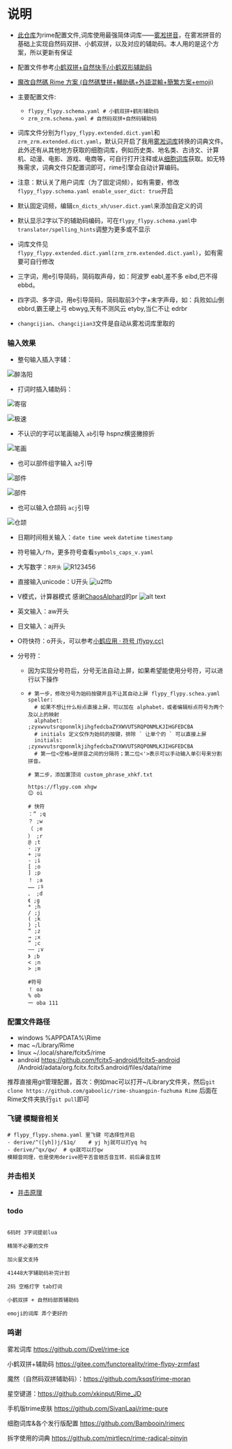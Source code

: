 # 说明

- [此仓库](https://github.com/gaboolic/rime-shuangpin-fuzhuma)为rime配置文件,词库使用最强简体词库——[雾凇拼音](https://github.com/iDvel/rime-ice)，在雾凇拼音的基础上实现自然码双拼、小鹤双拼，以及对应的辅助码。本人用的是这个方案，所以更新有保证
- 配置文件参考[小鹤双拼+自然快手/小鹤双形辅助码](https://github.com/functoreality/rime-flypy-zrmfast)
- [魔改自然碼 Rime 方案 (自然碼雙拼+輔助碼+外語混輸+簡繁方案+emoji)](https://github.com/ksqsf/rime-moran)

- 主要配置文件:
  - `flypy_flypy.schema.yaml # 小鹤双拼+鹤形辅助码`
  - `zrm_zrm.schema.yaml # 自然码双拼+自然码辅助码`

- 词库文件分别为`flypy_flypy.extended.dict.yaml`和`zrm_zrm.extended.dict.yaml`，默认只开启了我用[雾凇词库](https://github.com/iDvel/rime-ice)转换的词典文件。此外还有从其他地方获取的细胞词库，例如历史类、地名类、古诗文、计算机、动漫、电影、游戏、电商等，可自行打开注释或从[细胞词库](https://github.com/Bambooin/rimerc/tree/master/luna_pinyin)获取。如无特殊需求，词典文件只配置词即可，rime引擎会自动计算编码。

- 注意：默认关了用户词库（为了固定词频），如有需要，修改`flypy_flypy.schema.yaml enable_user_dict: true`开启

- 默认固定词频，编辑`cn_dicts_xh/user.dict.yaml`来添加自定义的词

- 默认显示2字以下的辅助码编码，可在`flypy_flypy.schema.yaml`中`translator/spelling_hints`调整为更多或不显示

- 词库文件见`flypy_flypy.extended.dict.yaml(zrm_zrm.extended.dict.yaml)`，如有需要可自行修改

- 三字词，用e引导简码，简码取声母，如：阿波罗 eabl,差不多 eibd,巴不得 ebbd。

- 四字词、多字词，用e引导简码，简码取前3个字+末字声母，如：兵败如山倒 ebbrd,霸王硬上弓 ebwyg,天有不测风云 etyby,当仁不让 edrbr

- `changcijian`、`changcijian3`文件是自动从雾凇词库里取的

### 输入效果

- 整句输入插入字辅：

![醉洛阳](readmeimg/qimhzly.png)

- 打词时插入辅助码：

![寄宿](readmeimg/jisub.png)

![极速](readmeimg/jimsu.png)

- 不认识的字可以笔画输入 `ab`引导 hspnz横竖撇捺折

![笔画](readmeimg/bihua.png)

- 也可以部件组字输入 `az`引导

![部件](readmeimg/bujian.png)

![部件](readmeimg/bujian2.png)

- 也可以输入仓颉码 `acj`引导

![仓颉](readmeimg/cangjie5.png)

- 日期时间相关输入：`date time week` `datetime` `timestamp`
- 符号输入`/fh`，更多符号查看`symbols_caps_v.yaml`

- 大写数字：`R开头`
  ![R123456](readmeimg/R123456.png)

- 直接输入unicode：U开头
  ![u2ffb](readmeimg/u2ffb.png)

- V模式，计算器模式 感谢[ChaosAlphard](https://github.com/ChaosAlphard)的pr
  ![alt text](readmeimg/v_jsq.png)

- 英文输入：aw开头

- 日文输入：aj开头

- O符快符：o开头，可以参考[小鹤应用 · 符号 (flypy.cc)](https://flypy.cc/#/fh)

- 分号符：

  - 因为实现分号符后，分号无法自动上屏，如果希望能使用分号符，可以进行以下操作

  - ```
    # 第一步，修改分号为始码按键并且不让其自动上屏 flypy_flypy.schea.yaml
    speller:
      # 如果不想让什么标点直接上屏，可以加在 alphabet，或者编辑标点符号为两个及以上的映射
      alphabet: ;zyxwvutsrqponmlkjihgfedcbaZYXWVUTSRQPONMLKJIHGFEDCBA
      # initials 定义仅作为始码的按键，排除 ` 让单个的 ` 可以直接上屏
      initials: ;zyxwvutsrqponmlkjihgfedcbaZYXWVUTSRQPONMLKJIHGFEDCBA
      # 第一位<空格>是拼音之间的分隔符；第二位<'>表示可以手动输入单引号来分割拼音。
    
    # 第二步，添加置顶词 custom_phrase_xhkf.txt
    
    https://flypy.com xhgw
    😊 oi
    
    # 快符
    ：“ ;q
    ？ ;w
    （ ;e
    ） ;r
    @ ;t
    · ;y
    + ;u
    - ;i
    [ ;o
    ] ;p
    ！ ;a
    …… ;s
    、 ;d
    《 ;g
    * ;h
    / ;j
    ( ;k
    ) ;l
    “ ;z
    → ;x
    ” ;c
    —— ;v
    》 ;b
    < ;n
    > ;m
    
    #符号
    ！ oa
    % ob
    一 oba 111
    ```

### 配置文件路径

- windows %APPDATA%\Rime
- mac ~/Library/Rime
- linux ~/.local/share/fcitx5/rime
- android <https://github.com/fcitx5-android/fcitx5-android> /Android/adata/org.fcitx.fcitx5.android/files/data/rime

推荐直接用git管理配置，首次：例如mac可以打开~/Library文件夹，然后`git clone https://github.com/gaboolic/rime-shuangpin-fuzhuma Rime`  后面在Rime文件夹执行`git pull`即可

### 飞键 模糊音相关

```
# flypy_flypy.shema.yaml 里飞键 可选择性开启
- derive/^([yh])j/$1q/    # yj hj就可以打yq hq
- derive/^qx/qw/  # qx就可以打qw
模糊音同理，也是使用derive把平舌音翘舌音互转、前后鼻音互转
```

### 并击相关

- [并击原理](https://github.com/gaboolic/rime-shuangpin-fuzhuma/wiki/%E5%B9%B6%E5%87%BB%E5%8E%9F%E7%90%86)

### todo

```

6码时 3字词提前lua

精简不必要的文件

加火星文支持

41448大字辅助码补完计划

2码 空格打字 tab打词

小鹤双拼 + 自然码部首辅助码

emoji的词库 弄个更好的
```

### 鸣谢

雾凇词库 <https://github.com/iDvel/rime-ice>

小鹤双拼+辅助码 <https://gitee.com/functoreality/rime-flypy-zrmfast>

魔然（自然码双拼辅助码）：<https://github.com/ksqsf/rime-moran>

星空键道：<https://github.com/xkinput/Rime_JD>

手机版trime皮肤 <https://github.com/SivanLaai/rime-pure>

细胞词库&各个发行版配置 <https://github.com/Bambooin/rimerc>

拆字使用的词典 <https://github.com/mirtlecn/rime-radical-pinyin>
